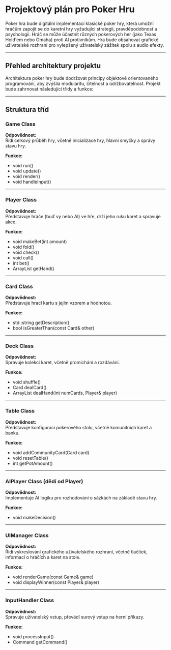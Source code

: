 # Projektový plán pro Poker Hru

Poker hra bude digitální implementací klasické poker hry, která umožní hráčům zapojit se do karetní hry vyžadující strategii, pravděpodobnost a psychologii. Hráč se může účastnit různých pokerových her (jako Texas Hold'em nebo Omaha) proti AI protivníkům. Hra bude obsahovat grafické uživatelské rozhraní pro vylepšený uživatelský zážitek spolu s audio efekty.

---

## Přehled architektury projektu

Architektura poker hry bude dodržovat principy objektově orientovaného programování, aby zvýšila modularitu, čitelnost a údržbovatelnost. Projekt bude zahrnovat následující třídy a funkce:

---

## Struktura tříd

### Game Class

**Odpovědnost:**  
Řídí celkový průběh hry, včetně inicializace hry, hlavní smyčky a správy stavu hry.

**Funkce:**
- void run()
- void update()
- void render()
- void handleInput()

---

### Player Class

**Odpovědnost:**  
Představuje hráče (buď vy nebo AI) ve hře, drží jeho ruku karet a spravuje akce.

**Funkce:**
- void makeBet(int amount)
- void fold()
- void check()
- void call()
- int bet()
- ArrayList<Card> getHand()

---

### Card Class

**Odpovědnost:**  
Představuje hrací kartu s jejím vzorem a hodnotou.

**Funkce:**
- std::string getDescription()
- bool isGreaterThan(const Card& other)

---

### Deck Class

**Odpovědnost:**  
Spravuje kolekci karet, včetně promíchání a rozdávání.

**Funkce:**
- void shuffle()
- Card dealCard()
- ArrayList<Card> dealHand(int numCards, Player& player)

---

### Table Class

**Odpovědnost:**  
Představuje konfiguraci pokerového stolu, včetně komunitních karet a banku.

**Funkce:**
- void addCommunityCard(Card card)
- void resetTable()
- int getPotAmount()

---

### AIPlayer Class (dědí od Player)

**Odpovědnost:**  
Implementuje AI logiku pro rozhodování o sázkách na základě stavu hry.

**Funkce:**
- void makeDecision()

---

### UIManager Class

**Odpovědnost:**  
Řídí vykreslování grafického uživatelského rozhraní, včetně tlačítek, informací o hráčích a karet na stole.

**Funkce:**
- void renderGame(const Game& game)
- void displayWinner(const Player& player)

---

### InputHandler Class

**Odpovědnost:**  
Spravuje uživatelský vstup, převádí surový vstup na herní příkazy.

**Funkce:**
- void processInput()
- Command getCommand()
